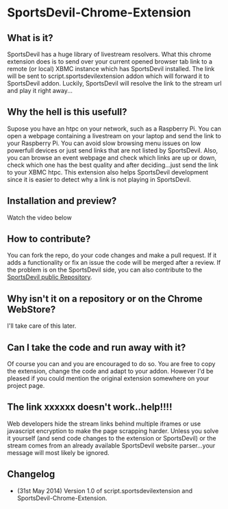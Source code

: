 SportsDevil-Chrome-Extension
============================

What is it?
----------
SportsDevil has a huge library of livestream resolvers. What this chrome extension does is to send over your current opened browser tab link to a remote (or local) XBMC instance which has SportsDevil installed. The link will be sent to script.sportsdevilextension addon which will forward it to SportsDevil addon. Luckily, SportsDevil will resolve the link to the stream url and play it right away...

Why the hell is this usefull?
----------
Supose you have an htpc on your network, such as a Raspberry Pi. You can open a webpage containing a livestream on your laptop and send the link to your Raspberry Pi. You can avoid slow browsing menu issues on low powerfull devices or just send links that are not listed by SportsDevil. Also, you can browse an event webpage and check which links are up or down, check which one has the best quality and after deciding...just send the link to your XBMC htpc. This extension also helps SportsDevil development since it is easier to detect why a link is not playing in SportsDevil. 

Installation and preview?
----------
Watch the video below

How to contribute?
----------
You can fork the repo, do your code changes and make a pull request. If it adds a functionality or fix an issue the code will be merged after a review. If the problem is on the SportsDevil side, you can also contribute to the [SportsDevil public Repository](https://github.com/al101/SportsDevil-Fixes).

Why isn't it on a repository or on the Chrome WebStore?
----------
I'll take care of this later.

Can I take the code and run away with it?
----------
Of course you can and you are encouraged to do so. You are free to copy the extension, change the code and adapt to your addon. However I'd be pleased if you could mention the original extension somewhere on your project page.

The link xxxxxx doesn't work..help!!!!
----------
Web developers hide the stream links behind multiple iframes or use javascript encryption to make the page scrapping harder. Unless you solve it yourself (and send code changes to the extension or SportsDevil) or the stream comes from an already available SportsDevil website parser...your message will most likely be ignored. 

Changelog
----------
* (31st May 2014) Version 1.0 of script.sportsdevilextension and SportsDevil-Chrome-Extension.




